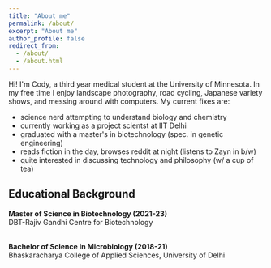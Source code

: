 ```yaml
---
title: "About me"
permalink: /about/
excerpt: "About me"
author_profile: false
redirect_from: 
  - /about/
  - /about.html
---
```

Hi! I'm Cody, a third year medical student at the University of Minnesota. In my free time I enjoy landscape photography, road cycling, Japanese variety shows, and messing around with computers. My current fixes are:

* science nerd attempting to understand biology and chemistry
* currently working as a project scientst at IIT Delhi
* graduated with a master's in biotechnology (spec. in genetic engineering)
* reads fiction in the day, browses reddit at night (listens to Zayn in b/w)
* quite interested in discussing technology and philosophy (w/ a cup of tea)

<h2>Educational Background</h2>
<b>Master of Science in Biotechnology (2021-23)</b> <br>
DBT-Rajiv Gandhi Centre for Biotechnology <br><br>

<b>Bachelor of Science in Microbiology (2018-21)</b> <br>
Bhaskaracharya College of Applied Sciences, University of Delhi 

